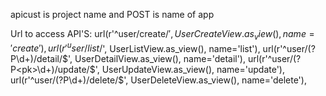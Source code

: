    apicust is project name and POST is name of app
   
    
    
   Url to access API'S: 
    url(r'^user/create/$', UserCreateView.as_view(), name='create'),
    url(r'^user/list/$', UserListView.as_view(), name='list'),
    url(r'^user/(?P<pk>\d+)/detail/$', UserDetailView.as_view(), name='detail'),
    url(r'^user/(?P<pk>\d+)/update/$', UserUpdateView.as_view(), name='update'),
    url(r'^user/(?P<pk>\d+)/delete/$', UserDeleteView.as_view(), name='delete'),
